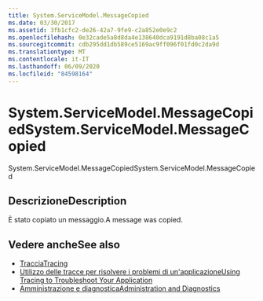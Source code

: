 ```yaml
---
title: System.ServiceModel.MessageCopied
ms.date: 03/30/2017
ms.assetid: 3fb1cfc2-de26-42a7-9fe9-c2a852e0e9c2
ms.openlocfilehash: 0e32cade5a8d8da4e138640dca9191d8ba08c1a5
ms.sourcegitcommit: cdb295dd1db589ce5169ac9ff096f01fd0c2da9d
ms.translationtype: MT
ms.contentlocale: it-IT
ms.lasthandoff: 06/09/2020
ms.locfileid: "84598164"
---
```

# <a name="systemservicemodelmessagecopied"></a><span data-ttu-id="33fb9-102">System.ServiceModel.MessageCopied</span><span class="sxs-lookup"><span data-stu-id="33fb9-102">System.ServiceModel.MessageCopied</span></span>
<span data-ttu-id="33fb9-103">System.ServiceModel.MessageCopied</span><span class="sxs-lookup"><span data-stu-id="33fb9-103">System.ServiceModel.MessageCopied</span></span>  
  
## <a name="description"></a><span data-ttu-id="33fb9-104">Descrizione</span><span class="sxs-lookup"><span data-stu-id="33fb9-104">Description</span></span>  
 <span data-ttu-id="33fb9-105">È stato copiato un messaggio.</span><span class="sxs-lookup"><span data-stu-id="33fb9-105">A message was copied.</span></span>  
  
## <a name="see-also"></a><span data-ttu-id="33fb9-106">Vedere anche</span><span class="sxs-lookup"><span data-stu-id="33fb9-106">See also</span></span>

- [<span data-ttu-id="33fb9-107">Traccia</span><span class="sxs-lookup"><span data-stu-id="33fb9-107">Tracing</span></span>](index.md)
- [<span data-ttu-id="33fb9-108">Utilizzo delle tracce per risolvere i problemi di un'applicazione</span><span class="sxs-lookup"><span data-stu-id="33fb9-108">Using Tracing to Troubleshoot Your Application</span></span>](using-tracing-to-troubleshoot-your-application.md)
- [<span data-ttu-id="33fb9-109">Amministrazione e diagnostica</span><span class="sxs-lookup"><span data-stu-id="33fb9-109">Administration and Diagnostics</span></span>](../index.md)
